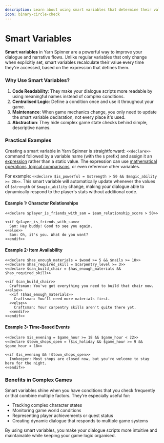 ```yaml
---
description: Learn about using smart variables that determine their value at run-time.
icon: binary-circle-check
---
```


# Smart Variables

**Smart variables** in Yarn Spinner are a powerful way to improve your dialogue and narrative flows. Unlike regular variables that only change when explicitly set, smart variables recalculate their value every time they're accessed, based on the expression that defines them.

### Why Use Smart Variables?

1. **Code Readability**: They make your dialogue scripts more readable by using meaningful names instead of complex conditions.
2. **Centralised Logic**: Define a condition once and use it throughout your game.
3. **Maintenance**: When game mechanics change, you only need to update the smart variable declaration, not every place it's used.
4. **Abstraction**: They hide complex game state checks behind simple, descriptive names.

### Practical Examples

Creating a smart variable in Yarn Spinner is straightforward: `<<declare>>` command followed by a variable name (with the `$` prefix) and assign it an [expression](./#variables-and-expressions) rather than a static value. The expression can use [mathematical operations, logical comparisons](./#operators), or even reference other variables.&#x20;

For example: `<<declare $is_powerful = $strength > 50 && $magic_ability >= 20>>`. This smart variable will automatically update whenever the values of `$strength` or `$magic_ability` change, making your dialogue able to dynamically respond to the player's stats without additional code.

#### Example 1: Character Relationships

```markup
<<declare $player_is_friends_with_sam = $sam_relationship_score > 50>>

<<if $player_is_friends_with_sam>>
  Sam: Hey buddy! Good to see you again.
<<else>>
  Sam: Oh, it's you. What do you want?
<<endif>>
```

#### Example 2: Item Availability

```markup
<<declare $has_enough_materials = $wood >= 5 && $nails >= 10>>
<<declare $has_required_skill = $carpentry_level >= 3>>
<<declare $can_build_chair = $has_enough_materials && $has_required_skill>>

<<if $can_build_chair>>
  Craftsman: You've got everything you need to build that chair now.
<<else>>
  <<if !$has_enough_materials>>
    Craftsman: You'll need more materials first.
  <<else>>
    Craftsman: Your carpentry skills aren't quite there yet.
  <<endif>>
<<endif>>
```

#### Example 3: Time-Based Events

```markup
<<declare $is_evening = $game_hour >= 18 && $game_hour < 22>>
<<declare $town_shops_open = !$is_holiday && $game_hour >= 9 && $game_hour < 18>>

<<if $is_evening && !$town_shops_open>>
  Innkeeper: Most shops are closed now, but you're welcome to stay here for the night.
<<endif>>
```

### Benefits in Complex Games

Smart variables shine when you have conditions that you check frequently or that combine multiple factors. They're especially useful for:

* Tracking complex character states
* Monitoring game world conditions
* Representing player achievements or quest status
* Creating dynamic dialogue that responds to multiple game systems

By using smart variables, you make your dialogue scripts more intuitive and maintainable while keeping your game logic organised.

